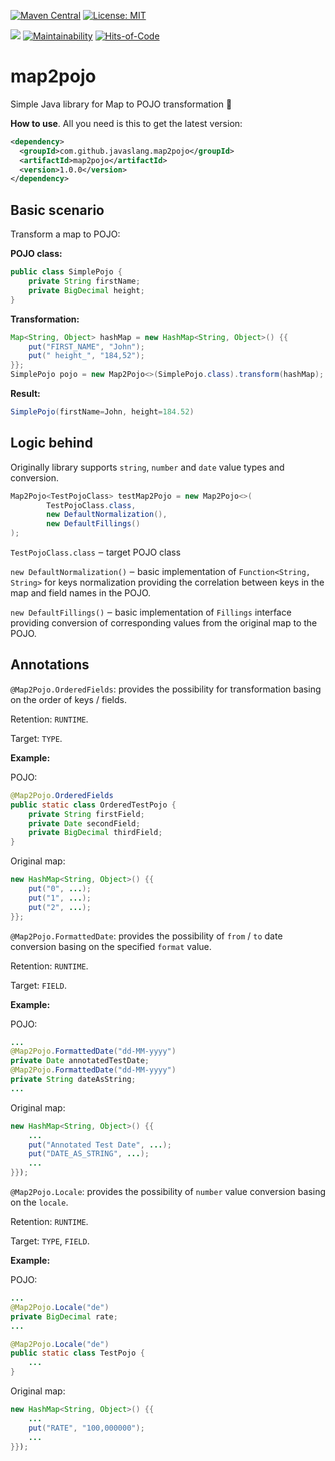 [![Maven Central](https://maven-badges.herokuapp.com/maven-central/com.github.javaslang.map2pojo/map2pojo/badge.svg)](https://maven-badges.herokuapp.com/maven-central/com.github.javaslang.map2pojo/map2pojo)
[![License: MIT](https://img.shields.io/badge/License-MIT-green.svg)](https://opensource.org/licenses/MIT)

![](https://github.com/javaSlang/map2pojo/workflows/Java%20CI/badge.svg)
[![Maintainability](https://api.codeclimate.com/v1/badges/de8a444a25d12adfe9bb/maintainability)](https://codeclimate.com/github/javaSlang/map2pojo/maintainability)
[![Hits-of-Code](https://hitsofcode.com/github/javaSlang/map2pojo)](https://hitsofcode.com/view/github/javaSlang/map2pojo)
# map2pojo
Simple Java library for Map to POJO transformation 🧬

**How to use**.
All you need is this to get the latest version:
```xml
<dependency>
  <groupId>com.github.javaslang.map2pojo</groupId>
  <artifactId>map2pojo</artifactId>
  <version>1.0.0</version>
</dependency>
```

## Basic scenario

Transform a map to POJO:

**POJO class:**
```java
public class SimplePojo {
    private String firstName;
    private BigDecimal height;
}
```

**Transformation:**
```java
Map<String, Object> hashMap = new HashMap<String, Object>() {{
	put("FIRST_NAME", "John");
	put(" height_", "184,52");
}};
SimplePojo pojo = new Map2Pojo<>(SimplePojo.class).transform(hashMap);
```

**Result:**
```java
SimplePojo(firstName=John, height=184.52)
```

## Logic behind
Originally library supports `string`, `number` and `date` value types and conversion.

```java
Map2Pojo<TestPojoClass> testMap2Pojo = new Map2Pojo<>(
		TestPojoClass.class,
		new DefaultNormalization(),
		new DefaultFillings()
);
```
`TestPojoClass.class` ‒ target POJO class

`new DefaultNormalization()` ‒ basic implementation of `Function<String, String>` for keys normalization providing the correlation between keys in the map and field names in the POJO.

`new DefaultFillings()` ‒ basic implementation of `Fillings` interface providing conversion of corresponding values from the original map to the POJO.

## Annotations
`@Map2Pojo.OrderedFields`: provides the possibility for transformation basing on the order of keys / fields.

Retention: `RUNTIME`.

Target: `TYPE`.

**Example:**

POJO:
```java
@Map2Pojo.OrderedFields
public static class OrderedTestPojo {
    private String firstField;
    private Date secondField;
    private BigDecimal thirdField;
}
```

Original map:
```java
new HashMap<String, Object>() {{
    put("0", ...);
    put("1", ...);
    put("2", ...);
}};
```

`@Map2Pojo.FormattedDate`: provides the possibility of `from` / `to` date conversion basing on the specified `format` value.

Retention: `RUNTIME`.

Target: `FIELD`.

**Example:**

POJO:
```java
...
@Map2Pojo.FormattedDate("dd-MM-yyyy")
private Date annotatedTestDate;
@Map2Pojo.FormattedDate("dd-MM-yyyy")
private String dateAsString;
...
```

Original map:
```java
new HashMap<String, Object>() {{
    ...
    put("Annotated Test Date", ...);
    put("DATE_AS_STRING", ...);
    ...
}});
```

`@Map2Pojo.Locale`: provides the possibility of `number` value conversion basing on the `locale`.

Retention: `RUNTIME`.

Target: `TYPE`, `FIELD`.

**Example:**

POJO:
```java
...
@Map2Pojo.Locale("de")
private BigDecimal rate;
...
```
```java
@Map2Pojo.Locale("de")
public static class TestPojo {
    ...
}
```

Original map:
```java
new HashMap<String, Object>() {{
    ...
    put("RATE", "100,000000");
    ...
}});
```